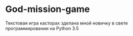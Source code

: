 # God-mission-game
Текстовая игра касторах зделана мной новичку в свете программировании на Python 3.5
